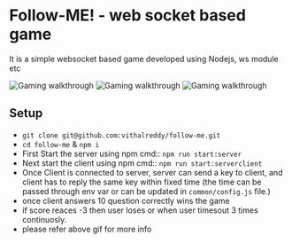 # Follow-ME! - web socket based game

It is a simple websocket based game developed using Nodejs, ws module etc

![Gaming walkthrough](https://media.giphy.com/media/UryVDboLrvqEcTFaIV/giphy.gif)
![Gaming walkthrough](https://media.giphy.com/media/mBvHdNR7YZjQws62LX/giphy.gif)
![Gaming walkthrough](https://media.giphy.com/media/KG5xKKxSSafs7RD03K/giphy.gif)

## Setup

- `git clone git@github.com:vithalreddy/follow-me.git`
- `cd follow-me` & `npm i`
- First Start the server using npm cmd:: `npm run start:server`
- Next start the client using npm cmd:: `npm run start:serverclient`
- Once Client is connected to server, server can send a key to client, and client has to reply the same key within fixed time (the time can be passed through env var or can be updated in `common/config.js` file.)
- once client answers 10 question correctly wins the game
- if score reaces -3 then user loses or when user timesout 3 times continuosly.
- please refer above gif for more info
